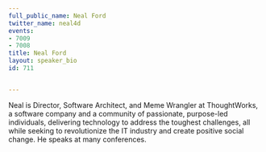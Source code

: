 ---
full_public_name: Neal Ford
twitter_name: neal4d
events:
- 7009
- 7008
title: Neal Ford
layout: speaker_bio
id: 711

---
Neal is Director, Software Architect, and Meme Wrangler at ThoughtWorks, a software company and a community of passionate, purpose-led individuals, delivering technology to address the toughest challenges, all while seeking to revolutionize the IT industry and create positive social change. He speaks at many conferences.
